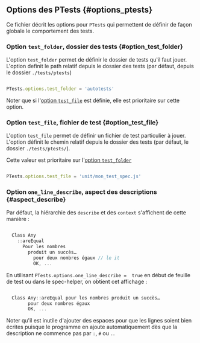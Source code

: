 ## Options des PTests {#options_ptests}

Ce fichier décrit les options pour `PTests` qui permettent de définir de façon globale le comportement des tests.

### Option `test_folder`, dossier des tests {#option_test_folder}

L'option `test_folder` permet de définir le dossier de tests qu'il faut jouer. L'option definit le path relatif depuis le dossier des tests (par défaut, depuis le dossier `./tests/ptests`)

```js

PTests.options.test_folder = 'autotests'

```

Noter que si l'[option `test_file`](#option_test_file) est définie, elle est prioritaire sur cette option.

### Option `test_file`, fichier de test {#option_test_file}

L'option `test_file` permet de définir un fichier de test particulier à jouer. L'option définit le chemin relatif depuis le dossier des tests (par défaut, le dossier `./tests/ptests/`).

Cette valeur est prioritaire sur l'[option `test_folder`](#option_test_folder)

```js

PTests.options.test_file = 'unit/mon_test_spec.js'

```


### Option `one_line_describe`, aspect des descriptions {#aspect_describe}

Par défaut, la hiérarchie des `describe` et des `context` s'affichent de cette manière :

```js

  Class Any
    ::areEqual
      Pour les nombres
        produit un succès…
          pour deux nombres égaux // le it
          OK, ...

```

En utilisant `PTests.options.one_line_describe =  true` en début de feuille de test ou dans le spec-helper, on obtient cet affichage :

```js

  Class Any::areEqual pour les nombres produit un succès…
        pour deux nombres égaux
        OK, ...

```

Noter qu'il est inutile d'ajouter des espaces pour que les lignes soient bien écrites puisque le programme en ajoute automatiquement dès que la description ne commence pas par `:`, `#` ou `.`.

